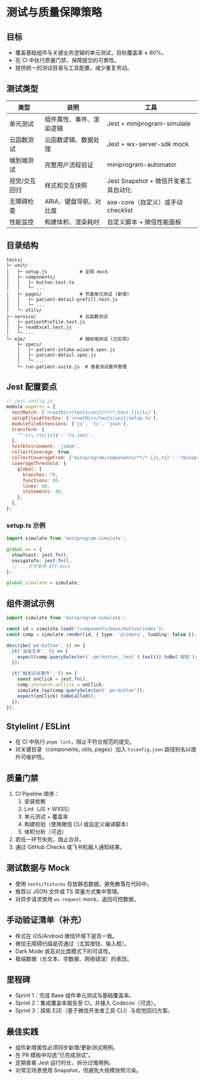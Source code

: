﻿# 测试与质量保障策略

## 目标

- 覆盖基础组件与关键业务逻辑的单元测试，目标覆盖率 ≥ 80%。
- 在 CI 中执行质量门禁，保障提交的可靠性。
- 提供统一的测试目录与工具配置，减少重复劳动。

## 测试类型

| 类型          | 说明                     | 工具                                 |
| ------------- | ------------------------ | ------------------------------------ |
| 单元测试      | 组件属性、事件、渲染逻辑 | Jest + miniprogram-simulate          |
| 云函数测试    | 云函数逻辑、数据处理     | Jest + wx-server-sdk mock            |
| 端到端测试    | 完整用户流程验证         | miniprogram-automator                |
| 视觉/交互回归 | 样式和交互快照           | Jest Snapshot + 微信开发者工具自动化 |
| 无障碍检查    | ARIA、键盘导航、对比度   | axe-core（自定义）或手动 checklist   |
| 性能监控      | 构建体积、渲染耗时       | 自定义脚本 + 微信性能面板            |

## 目录结构

```
tests/
├─ unit/
│   ├─ setup.js            # 全局 mock
│   ├─ components/
│   │   ├─ button.test.ts
│   │   └─ ...
│   ├─ pages/              # 页面单元测试 (新增)
│   │   ├─ patient-detail-prefill.test.js
│   │   └─ ...
│   └─ utils/
├─ service/                # 云函数测试
│   ├─ patientProfile.test.js
│   ├─ readExcel.test.js
│   └─ ...
└─ e2e/                    # 端到端测试 (已实现)
    ├─ specs/
    │   ├─ patient-intake-wizard.spec.js
    │   ├─ patient-detail.spec.js
    │   └─ ...
    └─ run-patient-suite.js  # 患者测试套件管理
```

## Jest 配置要点

```js
// jest.config.js
module.exports = {
  testMatch: ['<rootDir>/tests/unit/**/*.test.(js|ts)'],
  setupFilesAfterEnv: ['<rootDir>/tests/unit/setup.ts'],
  moduleFileExtensions: ['js', 'ts', 'json'],
  transform: {
    '^.+\\.(ts|js)$': 'ts-jest',
  },
  testEnvironment: 'jsdom',
  collectCoverage: true,
  collectCoverageFrom: ['miniprogram/components/**/*.{js,ts}', '!miniprogram/**/index.{js,ts}'],
  coverageThreshold: {
    global: {
      branches: 70,
      functions: 80,
      lines: 80,
      statements: 80,
    },
  },
};
```

### setup.ts 示例

```ts
import simulate from 'miniprogram-simulate';

global.wx = {
  showToast: jest.fn(),
  navigateTo: jest.fn(),
  // ...补齐常用 API mock
};

global.simulate = simulate;
```

## 组件测试示例

```ts
import simulate from 'miniprogram-simulate';

const id = simulate.load('/components/base/button/index');
const comp = simulate.render(id, { type: 'primary', loading: false });

describe('pm-button', () => {
  it('渲染文本', () => {
    expect(comp.querySelector('.pm-button__text').text()).toBe('按钮');
  });

  it('触发点击事件', () => {
    const onClick = jest.fn();
    comp.instance.onClick = onClick;
    simulate.tap(comp.querySelector('.pm-button'));
    expect(onClick).toBeCalled();
  });
});
```

## Stylelint / ESLint

- 在 CI 中执行 `pnpm lint`，阻止不符合规范的提交。
- 对关键目录（components, utils, pages）加入 `tsconfig.json` 路径别名以提升可维护性。

## 质量门禁

1. CI Pipeline 顺序：
   1. 安装依赖
   2. Lint（JS + WXSS）
   3. 单元测试 + 覆盖率
   4. 构建校验（使用微信 CLI 或自定义编译脚本）
   5. 体积分析（可选）
2. 若任一环节失败，阻止合并。
3. 通过 GitHub Checks 或飞书机器人通知结果。

## 测试数据与 Mock

- 使用 `tests/fixtures` 存放静态数据，避免散落在代码中。
- 推荐以 JSON 文件或 TS 常量方式集中管理。
- 对异步请求使用 `wx.request` mock，返回可控数据。

## 手动验证清单（补充）

- 样式在 iOS/Android 微信环境下是否一致。
- 微信无障碍扫描是否通过（尤其按钮、输入框）。
- Dark Mode 或高对比度模式下的可读性。
- 极端数据（长文本、空数据、网络错误）的表现。

## 里程碑

- Sprint 1：完成 Base 组件单元测试与基础覆盖率。
- Sprint 2：集成覆盖率报告至 CI，并接入 Codecov（可选）。
- Sprint 3：探索 E2E（基于微信开发者工具 CLI）与视觉回归方案。

## 最佳实践

- 组件新增属性必须同步新增/更新测试用例。
- 在 PR 模板中勾选“已完成测试”。
- 定期查看 Jest 运行时长，拆分过慢用例。
- 对常见场景使用 Snapshot，但避免大规模快照污染。
